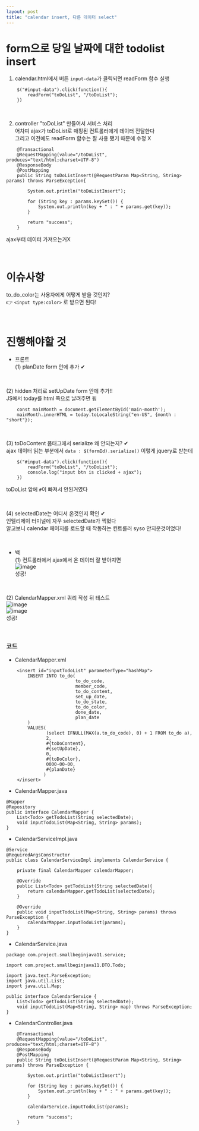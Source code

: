 ```yaml
---
layout: post
title: "calendar insert, 다른 데이터 select"
---
```


# form으로 당일 날짜에 대한 todolist insert
1. calendar.html에서 버튼 `input-data`가 클릭되면 readForm 함수 실행  
```
    $("#input-data").click(function(){
        readForm("toDoList", "/toDoList");
    })
```

<br>

2. controller "toDoList" 만들어서 서비스 처리  
어차피 ajax가 toDoList로 매핑된 컨트롤러에게 데이터 전달한다  
그리고 이전에도 readForm 함수는 잘 사용 됐기 때문에 수정 X  

```
    @Transactional
    @RequestMapping(value="/toDoList", produces="text/html;charset=UTF-8")
    @ResponseBody
    @PostMapping
    public String toDoListInsert(@RequestParam Map<String, String> params) throws ParseException{

        System.out.println("toDoListInsert");

        for (String key : params.keySet()) {
            System.out.println(key + " : " + params.get(key));
        }

        return "success";
    }
```
ajax부터 데이터 가져오는거X

<br>

# 이슈사항
to_do_color는 사용자에게 어떻게 받을 것인지?  
👉 `<input type:color>` 로 받으면 된다!

<br>

# 진행해야할 것
- 프론트  
(1) planDate form 안에 추가 ✔  

<br>

(2) hidden 처리로 setUpDate form 안에 추가!!  
JS에서 today를 html 쪽으로 날려주면 됨  
```
    const mainMonth = document.getElementById('main-month');
    mainMonth.innerHTML = today.toLocaleString("en-US", {month : "short"});
```

<br>

(3) toDoContent 폼태그에서 serialize 왜 안되는지? ✔  
ajax 데이터 읽는 부분에서 `data : $(formId).serialize()` 이렇게 jquery로 받는데  
```
    $("#input-data").click(function(){
        readForm("toDoList", "/toDoList");
        console.log("input btn is clicked + ajax");
    })
```
toDoList 앞에 `#`이 빠져서 안된거였다  

<br>

(4) selectedDate는 어디서 온것인지 확인 ✔  
인텔리제이 터미널에 자꾸 selectedDate가 찍혔다  
알고보니 calendar 페이지를 로드할 때 작동하는 컨트롤러 syso 안지운것이었다!  

<br>

- 백  
(1) 컨트롤러에서 ajax에서 온 데이터 잘 받아지면  
![image](https://user-images.githubusercontent.com/86642180/168484936-29b0288a-e3a1-4fcd-8736-2520cc0a595e.png)  
성공!  

<br>

(2) CalendarMapper.xml 쿼리 작성 뒤 테스트  
![image](https://user-images.githubusercontent.com/86642180/168485104-761a8f81-f5c9-48e0-a00a-d0ccf921db0c.png)  
![image](https://user-images.githubusercontent.com/86642180/168485118-cd968896-b375-4dfe-ad38-a78524c2ed8f.png)  
성공!  

<br>

### 코드  
- CalendarMapper.xml  
```
    <insert id="inputTodoList" parameterType="hashMap">
        INSERT INTO to_do(
                          to_do_code,
                          member_code,
                          to_do_content,
                          set_up_date,
                          to_do_state,
                          to_do_color,
                          done_date,
                          plan_date
        )
        VALUES(
               (select IFNULL(MAX(a.to_do_code), 0) + 1 FROM to_do a),
               2,
               #{toDoContent},
               #{setUpDate},
               0,
               #{toDoColor},
               0000-00-00,
               #{planDate}
              )
    </insert>
```
- CalendarMapper.java  
```
@Mapper
@Repository
public interface CalendarMapper {
    List<Todo> getTodoList(String selectedDate);
    void inputTodoList(Map<String, String> params);
}
```
- CalendarServiceImpl.java  
```
@Service
@RequiredArgsConstructor
public class CalendarServiceImpl implements CalendarService {

    private final CalendarMapper calendarMapper;

    @Override
    public List<Todo> getTodoList(String selectedDate){
        return calendarMapper.getTodoList(selectedDate);
    }

    @Override
    public void inputTodoList(Map<String, String> params) throws ParseException {
        calendarMapper.inputTodoList(params);
    }
}
```
- CalendarService.java  
```
package com.project.smallbeginjava11.service;

import com.project.smallbeginjava11.DTO.Todo;

import java.text.ParseException;
import java.util.List;
import java.util.Map;

public interface CalendarService {
    List<Todo> getTodoList(String selectedDate);
    void inputTodoList(Map<String, String> map) throws ParseException;
}
```
- CalendarController.java  
```
    @Transactional
    @RequestMapping(value="/toDoList", produces="text/html;charset=UTF-8")
    @ResponseBody
    @PostMapping
    public String toDoListInsert(@RequestParam Map<String, String> params) throws ParseException {

        System.out.println("toDoListInsert");

        for (String key : params.keySet()) {
            System.out.println(key + " : " + params.get(key));
        }

        calendarService.inputTodoList(params);

        return "success";
    }
```
